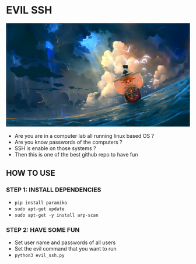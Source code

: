# EVIL SSH

![](ZZZ/ZZZ.jpg)

* Are you are in a computer lab all running linux based OS ?
* Are you know passwords of the computers ?
* SSH is enable on those systems ?
* Then this is one of the best github repo to have fun

## HOW TO USE
### STEP 1: INSTALL DEPENDENCIES
* `pip install paramiko`
* `sudo apt-get update`
* `sudo apt-get -y install arp-scan`

### STEP 2: HAVE SOME FUN
* Set user name and passwords of all users
* Set the evil command that you want to run
* `python3 evil_ssh.py`
